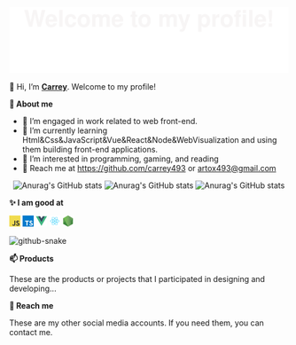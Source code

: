 <p align="center"><img src="https://github.com/carrey493/carrey493/blob/main/welcome.svg" alt="Welcome" /> </p>

👋 Hi, I’m  [**Carrey**](https://github.com/carrey493). Welcome to my profile!

**🚀 About me**

- 👀 I’m engaged in work related to web front-end.
- 🌱 I’m currently learning Html&Css&JavaScript&Vue&React&Node&WebVisualization and using them building front-end applications.
- 💞️ I’m interested in programming, gaming, and reading
- 💌 Reach me at https://github.com/carrey493 or artox493@gmail.com

<p align="center">
  <img width=300 height=150 src="https://github-readme-stats.vercel.app/api?username=carrey493" alt="Anurag's GitHub stats" />
  <img width=300 height=150 src="https://github-readme-stats.vercel.app/api/top-langs/?username=carrey493&layout=compact" alt="Anurag's GitHub stats" />
  <img height=150 src="https://github-contribution-stats.vercel.app/api/?username=carrey493" alt="Anurag's GitHub stats" />
</p>

**✨ I am good at**

<p>
  <img width=20 height=20 src="https://raw.githubusercontent.com/github/explore/80688e429a7d4ef2fca1e82350fe8e3517d3494d/topics/javascript/javascript.png" />
  <img width=20 height=20 src="https://raw.githubusercontent.com/github/explore/80688e429a7d4ef2fca1e82350fe8e3517d3494d/topics/typescript/typescript.png" />
  <img width=20 height=20 src="https://raw.githubusercontent.com/github/explore/5c058a388828bb5fde0bcafd4bc867b5bb3f26f3/topics/vue/vue.png" />
  <img width=20 height=20 src="https://raw.githubusercontent.com/github/explore/80688e429a7d4ef2fca1e82350fe8e3517d3494d/topics/react/react.png" />
  <img width=20 height=20 src="https://raw.githubusercontent.com/github/explore/80688e429a7d4ef2fca1e82350fe8e3517d3494d/topics/nodejs/nodejs.png" />
</p>

<picture>
  <source media="(prefers-color-scheme: dark)" srcset="github-snake-dark.svg" />
  <source media="(prefers-color-scheme: light)" srcset="github-snake.svg" />
  <img alt="github-snake" src="github-snake.svg" />
</picture>

**📫 Products**

These are the products or projects that I participated in designing and developing...

**💫 Reach me**

These are my other social media accounts. If you need them, you can contact me.
